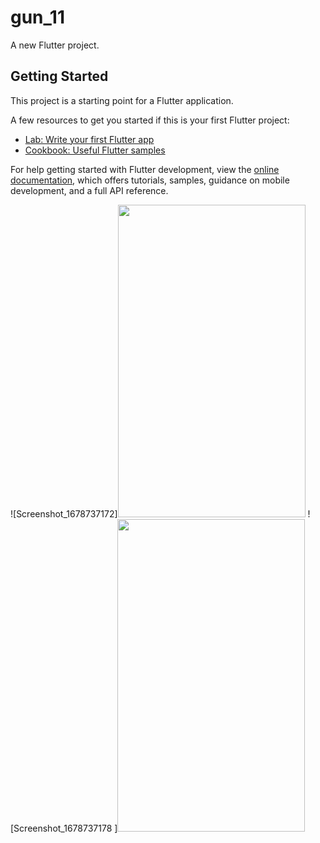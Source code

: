 # gun_11

A new Flutter project.

## Getting Started

This project is a starting point for a Flutter application.

A few resources to get you started if this is your first Flutter project:

- [Lab: Write your first Flutter app](https://docs.flutter.dev/get-started/codelab)
- [Cookbook: Useful Flutter samples](https://docs.flutter.dev/cookbook)

For help getting started with Flutter development, view the
[online documentation](https://docs.flutter.dev/), which offers tutorials,
samples, guidance on mobile development, and a full API reference.

![Screenshot_1678737172]<img src="https://user-images.githubusercontent.com/82556567/224819460-32f1a623-8db8-447c-9181-630129238570.png" width =300 height =500>
![Screenshot_1678737178 ]<img src="https://user-images.githubusercontent.com/82556567/224818118-3a001512-08d8-4bb8-a9ad-5684f3d53a81.png" width =300 height =500>

